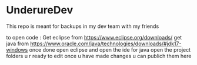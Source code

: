 # UnderureDev

This repo is meant for backups in my dev team with my friends 

to open code :
Get eclipse from https://www.eclipse.org/downloads/
 get java from https://www.oracle.com/java/technologies/downloads/#jdk17-windows
once done open eclipse and open the ide for java 
 open the project folders 
 u r ready to edit 
 once u have made changes u can publich them here 
